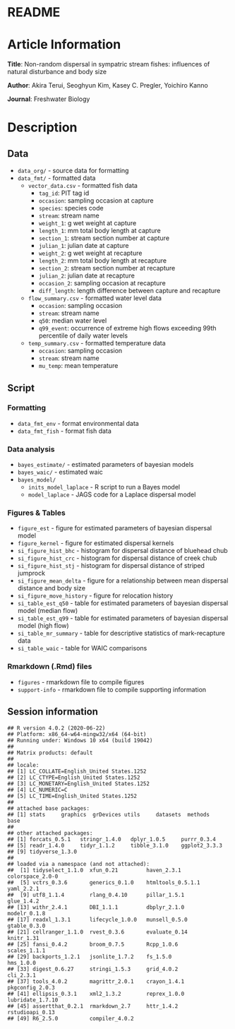 README
================

# Article Information

**Title**: Non-random dispersal in sympatric stream fishes: influences
of natural disturbance and body size

**Author**: Akira Terui, Seoghyun Kim, Kasey C. Pregler, Yoichiro Kanno

**Journal**: Freshwater Biology

# Description

## Data

-   `data_org/` - source data for formatting
-   `data_fmt/` - formatted data
    -   `vector_data.csv` - formatted fish data
        -   `tag_id`: PIT tag id
        -   `occasion`: sampling occasion at capture
        -   `species`: species code
        -   `stream`: stream name
        -   `weight_1`: g wet weight at capture
        -   `length_1`: mm total body length at capture
        -   `section_1`: stream section number at capture
        -   `julian_1`: julian date at capture
        -   `weight_2`: g wet weight at recapture
        -   `length_2`: mm total body length at recapture
        -   `section_2`: stream section number at recapture
        -   `julian_2`: julian date at recapture
        -   `occasion_2`: sampling occasion at recapture
        -   `diff_length`: length difference between capture and
            recapture
    -   `flow_summary.csv` - formatted water level data
        -   `occasion`: sampling occasion
        -   `stream`: stream name
        -   `q50`: median water level
        -   `q99_event`: occurrence of extreme high flows exceeding 99th
            percentile of daily water levels
    -   `temp_summary.csv` - formatted temperature data
        -   `occasion`: sampling occasion
        -   `stream`: stream name
        -   `mu_temp`: mean temperature

## Script

### Formatting

-   `data_fmt_env` - format environmental data
-   `data_fmt_fish` - format fish data

### Data analysis

-   `bayes_estimate/` - estimated parameters of bayesian models
-   `bayes_waic/` - estimated waic
-   `bayes_model/`
    -   `inits_model_laplace` - R script to run a Bayes model
    -   `model_laplace` - JAGS code for a Laplace dispersal model

### Figures & Tables

-   `figure_est` - figure for estimated parameters of bayesian dispersal
    model
-   `figure_kernel` - figure for estimated dispersal kernels
-   `si_figure_hist_bhc` - histogram for dispersal distance of bluehead
    chub
-   `si_figure_hist_crc` - histogram for dispersal distance of creek
    chub
-   `si_figure_hist_stj` - histogram for dispersal distance of striped
    jumprock
-   `si_figure_mean_delta` - figure for a relationship between mean
    dispersal distance and body size
-   `si_figure_move_history` - figure for relocation history
-   `si_table_est_q50` - table for estimated parameters of bayesian
    dispersal model (median flow)
-   `si_table_est_q99` - table for estimated parameters of bayesian
    dispersal model (high flow)
-   `si_table_mr_summary` - table for descriptive statistics of
    mark-recapture data
-   `si_table_waic` - table for WAIC comparisons

### Rmarkdown (.Rmd) files

-   `figures` - rmarkdown file to compile figures
-   `support-info` - rmarkdown file to compile supporting information

## Session information

    ## R version 4.0.2 (2020-06-22)
    ## Platform: x86_64-w64-mingw32/x64 (64-bit)
    ## Running under: Windows 10 x64 (build 19042)
    ## 
    ## Matrix products: default
    ## 
    ## locale:
    ## [1] LC_COLLATE=English_United States.1252 
    ## [2] LC_CTYPE=English_United States.1252   
    ## [3] LC_MONETARY=English_United States.1252
    ## [4] LC_NUMERIC=C                          
    ## [5] LC_TIME=English_United States.1252    
    ## 
    ## attached base packages:
    ## [1] stats     graphics  grDevices utils     datasets  methods   base     
    ## 
    ## other attached packages:
    ## [1] forcats_0.5.1   stringr_1.4.0   dplyr_1.0.5     purrr_0.3.4    
    ## [5] readr_1.4.0     tidyr_1.1.2     tibble_3.1.0    ggplot2_3.3.3  
    ## [9] tidyverse_1.3.0
    ## 
    ## loaded via a namespace (and not attached):
    ##  [1] tidyselect_1.1.0  xfun_0.21         haven_2.3.1       colorspace_2.0-0 
    ##  [5] vctrs_0.3.6       generics_0.1.0    htmltools_0.5.1.1 yaml_2.2.1       
    ##  [9] utf8_1.1.4        rlang_0.4.10      pillar_1.5.1      glue_1.4.2       
    ## [13] withr_2.4.1       DBI_1.1.1         dbplyr_2.1.0      modelr_0.1.8     
    ## [17] readxl_1.3.1      lifecycle_1.0.0   munsell_0.5.0     gtable_0.3.0     
    ## [21] cellranger_1.1.0  rvest_0.3.6       evaluate_0.14     knitr_1.31       
    ## [25] fansi_0.4.2       broom_0.7.5       Rcpp_1.0.6        scales_1.1.1     
    ## [29] backports_1.2.1   jsonlite_1.7.2    fs_1.5.0          hms_1.0.0        
    ## [33] digest_0.6.27     stringi_1.5.3     grid_4.0.2        cli_2.3.1        
    ## [37] tools_4.0.2       magrittr_2.0.1    crayon_1.4.1      pkgconfig_2.0.3  
    ## [41] ellipsis_0.3.1    xml2_1.3.2        reprex_1.0.0      lubridate_1.7.10 
    ## [45] assertthat_0.2.1  rmarkdown_2.7     httr_1.4.2        rstudioapi_0.13  
    ## [49] R6_2.5.0          compiler_4.0.2
